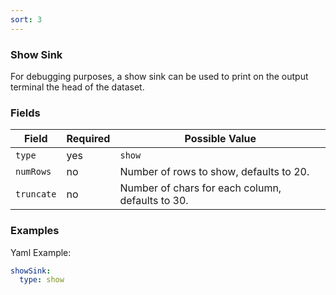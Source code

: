 ```yaml
---
sort: 3
---
```


### Show Sink

For debugging purposes, a show sink can be used to print on the output terminal the head of the dataset.

### Fields

| Field | Required | Possible Value |
| ----- | -------- | -------------- |
| `type` | yes | `show` |
| `numRows` | no | Number of rows to show, defaults to 20.  |
| `truncate` | no | Number of chars for each column, defaults to 30.  |

### Examples

Yaml Example:
```yaml
showSink:
  type: show
```
